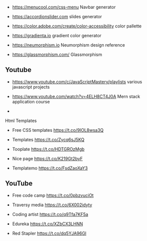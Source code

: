 

- https://menucool.com/css-menu Navbar generator

- https://accordionslider.com slides generator

- https://color.adobe.com/create/color-accessibility color pallette

-  https://gradienta.io gradient color generator

- https://neumorphism.io Neumorphism design reference

- https://glassmorphism.com/ Glassmorphism



## Youtube
- https://www.youtube.com/c/JavaScriptMastery/playlists various javascript projects

- https://www.youtube.com/watch?v=4ELH8CT4J0A Mern stack application course

- 

Html Templates

- Free CSS templates
https://t.co/9IOL8wsa3Q

- Templates
https://t.co/Zycq6sJ5KQ

- Tooplate
https://t.co/HDTGROzMgb

- Nice page
https://t.co/K219Gt2byF

- Templatemo
https://t.co/FsdZaoXaY3

## YouTube

- Free code camp 
https://t.co/0pbzvuciOt

- Traversy media
https://t.co/6X002idyty

- Coding artist
https://t.co/q9Tfa7KF5a

- Edureka 
https://t.co/XZbCX3LHNN

- Red Stapler
https://t.co/dq5YJA96Gl
